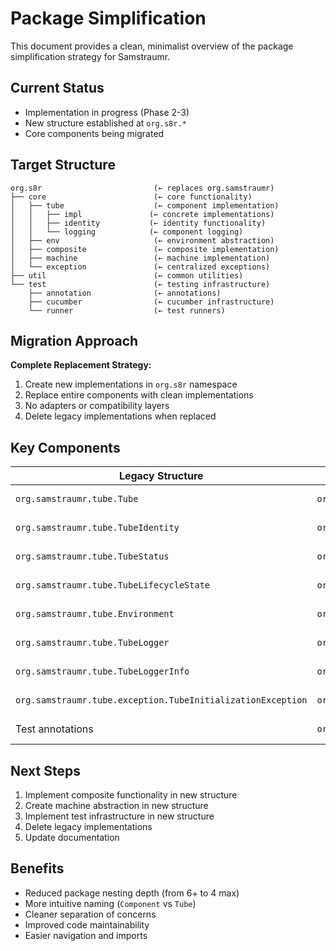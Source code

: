 <!--
Copyright (c) 2025 Eric C. Mumford (@heymumford)

This software was developed with analytical assistance from AI tools 
including Claude 3.7 Sonnet, Claude Code, and Google Gemini Deep Research,
which were used as paid services. All intellectual property rights 
remain exclusively with the copyright holder listed above.

Licensed under the Mozilla Public License 2.0
-->


# Package Simplification

This document provides a clean, minimalist overview of the package simplification strategy for Samstraumr.

## Current Status

- Implementation in progress (Phase 2-3)
- New structure established at `org.s8r.*`
- Core components being migrated

## Target Structure

```
org.s8r                         (← replaces org.samstraumr)
├── core                        (← core functionality)
│   ├── tube                    (← component implementation)
│   │   ├── impl               (← concrete implementations)
│   │   ├── identity           (← identity functionality)
│   │   └── logging            (← component logging)
│   ├── env                     (← environment abstraction)
│   ├── composite               (← composite implementation)
│   ├── machine                 (← machine implementation)
│   └── exception               (← centralized exceptions)
├── util                        (← common utilities)
└── test                        (← testing infrastructure)
    ├── annotation              (← annotations)
    ├── cucumber                (← cucumber infrastructure)
    └── runner                  (← test runners)
```

## Migration Approach

**Complete Replacement Strategy:**
1. Create new implementations in `org.s8r` namespace
2. Replace entire components with clean implementations
3. No adapters or compatibility layers
4. Delete legacy implementations when replaced

## Key Components

|                      Legacy Structure                       |                  New Structure                   |   Status   |
|-------------------------------------------------------------|--------------------------------------------------|------------|
| `org.samstraumr.tube.Tube`                                  | `org.s8r.core.tube.impl.Component`               | ✅ Complete |
| `org.samstraumr.tube.TubeIdentity`                          | `org.s8r.core.tube.identity.Identity`            | ✅ Complete |
| `org.samstraumr.tube.TubeStatus`                            | `org.s8r.core.tube.Status`                       | ✅ Complete |
| `org.samstraumr.tube.TubeLifecycleState`                    | `org.s8r.core.tube.LifecycleState`               | ✅ Complete |
| `org.samstraumr.tube.Environment`                           | `org.s8r.core.env.Environment`                   | ✅ Complete |
| `org.samstraumr.tube.TubeLogger`                            | `org.s8r.core.tube.logging.Logger`               | ✅ Complete |
| `org.samstraumr.tube.TubeLoggerInfo`                        | `org.s8r.core.tube.logging.LoggerInfo`           | ✅ Complete |
| `org.samstraumr.tube.exception.TubeInitializationException` | `org.s8r.core.exception.InitializationException` | ✅ Complete |
| Test annotations                                            | `org.s8r.test.annotation.*`                      | ✅ Complete |

## Next Steps

1. Implement composite functionality in new structure
2. Create machine abstraction in new structure
3. Implement test infrastructure in new structure
4. Delete legacy implementations
5. Update documentation

## Benefits

- Reduced package nesting depth (from 6+ to 4 max)
- More intuitive naming (`Component` vs `Tube`)
- Cleaner separation of concerns
- Improved code maintainability
- Easier navigation and imports
